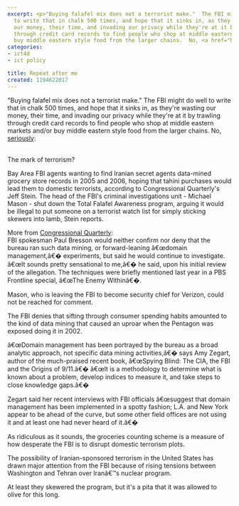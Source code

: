 ```yaml
---
excerpt: <p>"Buying falafel mix does not a terrorist make."  The FBI might do well
  to write that in chalk 500 times, and hope that it sinks in, as they're wasting
  our money, their time, and invading our privacy while they're at it by trawling
  through credit card records to find people who shop at middle eastern markets and/or
  buy middle eastern style food from the larger chains.  No, <a href="https://blog.wired.com/27bstroke6/2007/11/fbi-mined-groce.html">seriously</a>:</p>
categories:
- ict4d
- ict policy

title: Repeat after me
created: 1194622017
---
```

<p>"Buying falafel mix does not a terrorist make."  The FBI might do well to write that in chalk 500 times, and hope that it sinks in, as they're wasting our money, their time, and invading our privacy while they're at it by trawling through credit card records to find people who shop at middle eastern markets and/or buy middle eastern style food from the larger chains.  No, <a href="https://blog.wired.com/27bstroke6/2007/11/fbi-mined-groce.html">seriously</a>:</p>


<a href="https://flickr.com/search/?q=pita&w=all" title="Pita topped with artichoke hummus and lamb"></a><br />
The mark of terrorism?

Bay Area FBI agents wanting to find Iranian secret agents data-mined grocery store records in 2005 and 2006, hoping that tahini purchases would lead them to domestic terrorists, according to Congressional Quarterly's Jeff Stein. The head of the FBI's criminal investigations unit - Michael Mason - shut down the Total Falafel Awareness program, arguing it would be illegal to put someone on a terrorist watch list for simply sticking skewers into lamb, Stein reports.

<p>More from <a href="https://cqpolitics.com/wmspage.cfm?parm1=5&docID=hsnews-000002620892">Congressional Quarterly</a>:<br />
FBI spokesman Paul Bresson would neither confirm nor deny that the bureau ran such data mining, or forward-leaning â€œdomain management,â€� experiments, but said he would continue to investigate. â€œIt sounds pretty sensational to me,â€� he said, upon his initial review of the allegation. The techniques were briefly mentioned last year in a PBS Frontline special, â€œThe Enemy Withinâ€�.</p>

<p>Mason, who is leaving the FBI to become security chief for Verizon, could not be reached for comment.</p>

<p>The FBI denies that sifting through consumer spending habits amounted to the kind of data mining that caused an uproar when the Pentagon was exposed doing it in 2002.</p>

<p>â€œDomain management has been portrayed by the bureau as a broad analytic approach, not specific data mining activities,â€� says Amy Zegart, author of the much-praised recent book, â€œSpying Blind: The CIA, the FBI and the Origins of 9/11.â€� â€œIt is a methodology to determine what is known about a problem, develop indices to measure it, and take steps to close knowledge gaps.â€�</p>

<p>Zegart said her recent interviews with FBI officials â€œsuggest that domain management has been implemented in a spotty fashion; L.A. and New York appear to be ahead of the curve, but some other field offices are not using it and at least one had never heard of it.â€�</p>

<p>As ridiculous as it sounds, the groceries counting scheme is a measure of how desperate the FBI is to disrupt domestic terrorism plots.</p>

<p>The possibility of Iranian-sponsored terrorism in the United States has drawn major attention from the FBI because of rising tensions between Washington and Tehran over Iranâ€™s nuclear program.</p>

<p>At least they skewered the program, but it's a pita that it was allowed to olive for this long.</p>

